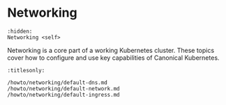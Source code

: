 # Networking

```{toctree}
:hidden:
Networking <self>
```

Networking is a core part of a working Kubernetes cluster. These topics cover
how to configure and use key capabilities of Canonical Kubernetes.

```{toctree}
:titlesonly:

/howto/networking/default-dns.md
/howto/networking/default-network.md
/howto/networking/default-ingress.md
```
